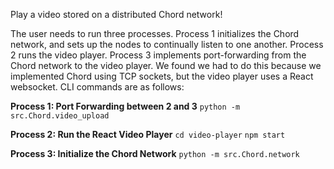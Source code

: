 Play a video stored on a distributed Chord network!

The user needs to run three processes. Process 1 initializes the Chord network, and sets up the nodes to continually listen to one another. Process 2 runs the video player. Process 3 implements port-forwarding from the Chord network to the video player. We found we had to do this because we implemented Chord using TCP sockets, but the video player uses a React websocket. CLI commands are as follows:

**Process 1: Port Forwarding between 2 and 3**
`python -m src.Chord.video_upload`

**Process 2: Run the React Video Player**
`cd video-player`
`npm start`

**Process 3: Initialize the Chord Network**
`python -m src.Chord.network`

